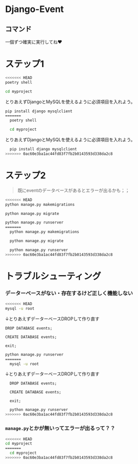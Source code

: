
# Django-Event


## コマンド

一個ずつ確実に実行してね❤

# ステップ1
```bash
<<<<<<< HEAD
poetry shell
```

```bash
cd myproject
```
とりあえずDjangoとMySQLを使えるように必須項目を入れよう。
```bash
pip install django mysqlclient
=======
  poetry shell
```

```bash
  cd myproject
```
とりあえずDjangoとMySQLを使えるように必須項目を入れよう。
```bash
  pip install django mysqlclient
>>>>>>> 0ac60e3ba1ac44fd83f7fb2b0143593d338da2c8
```

# ステップ2
> 既にeventのデータベースがあるとエラーが出るかも；；
```bash
<<<<<<< HEAD
python manage.py makemigrations
```

```bash
python manage.py migrate
```

```bash
python manage.py runserver
=======
  python manage.py makemigrations
```

```bash
  python manage.py migrate
```

```bash
  python manage.py runserver
>>>>>>> 0ac60e3ba1ac44fd83f7fb2b0143593d338da2c8
```

# トラブルシューティング
### データーベースがない・存在するけど正しく機能しない
```bash
<<<<<<< HEAD
mysql -u root
```
↓とりあえずデーターベースDROPして作り直す
```mysql
DROP DATABASE events;
```

```mysql
CREATE DATABASE events;
```

```mysql
exit;
```

```bash
python manage.py runserver
=======
  mysql -u root
```
↓とりあえずデーターベースDROPして作り直す
```mysql
  DROP DATABASE events;
```

```mysql
  CREATE DATABASE events;
```

```mysql
  exit;
```

```bash
  python manage.py runserver
>>>>>>> 0ac60e3ba1ac44fd83f7fb2b0143593d338da2c8
```

### `manage.py`とかが無いってエラーが出るって？？
```bash
<<<<<<< HEAD
cd myproject
=======
  cd myproject
>>>>>>> 0ac60e3ba1ac44fd83f7fb2b0143593d338da2c8
```